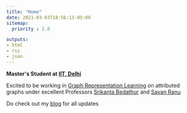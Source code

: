 ```yaml
---
title: "Home"
date: 2021-03-03T18:56:13-05:00
sitemap:
  priority : 1.0

outputs:
- html
- rss
- json
---
```

**Master's Student at [IIT, Delhi](https://www.cse.iitd.ac.in/)**

Excited to be working in [Graph Representation Learning](https://www.cs.mcgill.ca/~wlh/grl_book/) on attributed graphs under excellent Professors [Srikanta Bedathur](https://www.cse.iitd.ac.in/~srikanta/) and [Sayan Ranu](https://www.cse.iitd.ac.in/~sayan/)

Do check out my [blog](https://saikan.me/blog) for all updates
